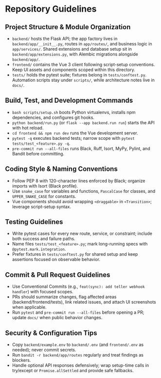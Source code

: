 # Repository Guidelines

## Project Structure & Module Organization
- `backend/` hosts the Flask API; the app factory lives in `backend/app/__init__.py`, routes in `app/routes/`, and business logic in `app/services/`. Shared extensions and database setup sit in `backend/app/extensions.py`, with Alembic migrations alongside `backend/app/`.
- `frontend/` contains the Vue 3 client following script-setup conventions. Keep UI assets and components scoped within this directory.
- `tests/` holds the pytest suite; fixtures belong in `tests/conftest.py`. Automation scripts stay under `scripts/`, while architecture notes live in `docs/`.

## Build, Test, and Development Commands
- `bash scripts/setup.sh` boots Python virtualenvs, installs npm dependencies, and configures git hooks.
- `python backend/run.py` (or `flask --app backend.run run`) starts the API with hot reload.
- `cd frontend && npm run dev` runs the Vue development server.
- `pytest -q` executes backend tests; narrow scope with `pytest tests/test_<feature>.py -q`.
- `pre-commit run --all-files` runs Black, Ruff, Isort, MyPy, Pylint, and Bandit before committing.

## Coding Style & Naming Conventions
- Follow PEP 8 with 120-character lines enforced by Black; organize imports with Isort (Black profile).
- Use `snake_case` for variables and functions, `PascalCase` for classes, and `UPPER_SNAKE_CASE` for constants.
- Vue components should avoid wrapping `<draggable>` in `<Transition>`; leverage script-setup syntax.

## Testing Guidelines
- Write pytest cases for every new route, service, or constraint; include both success and failure paths.
- Name files `tests/test_<feature>.py`; mark long-running specs with `@pytest.mark.integration`.
- Prefer fixtures in `tests/conftest.py` for shared setup and keep assertions focused on observable behavior.

## Commit & Pull Request Guidelines
- Use Conventional Commits (e.g., `feat(sync): add teller webhook handler`) with focused scopes.
- PRs should summarize changes, flag affected areas (backend/frontend/tests), link related issues, and attach UI screenshots when applicable.
- Run `pytest` and `pre-commit run --all-files` before opening a PR; update `docs/` when public behavior changes.

## Security & Configuration Tips
- Copy `backend/example.env` to `backend/.env` (and `frontend/.env` as needed); never commit secrets.
- Run `bandit -r backend/app/routes` regularly and treat findings as blockers.
- Handle optional API responses defensively; wrap setup-time calls in try/except or `Promise.allSettled` and provide safe fallbacks.
